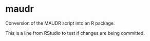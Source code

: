 # maudr

Conversion of the MAUDR script into an R package.

This is a line from RStudio to test if changes are being committed.
